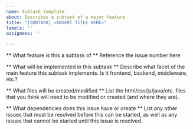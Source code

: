 ```yaml
---
name: Subtask template
about: Describes a subtask of a major feature
title: "[SUBTASK] <INSERT TITLE HERE>"
labels: ''
assignees: ''

---
```


** What feature is this a subtask of **
Reference the issue number here

** What will be implemented in this subtask **
Describe what facet of the main feature this subtask implements. Is it frontend, backend, middleware, etc.?

** What files will be created/modified **
List the html/css/js/java/etc. files that you think will need to be modified or created (and where they are).

** What dependencies does this issue have or create **
List any other issues that must be resolved before this can be started, as well as any issues that cannot be started until this issue is resolved.
